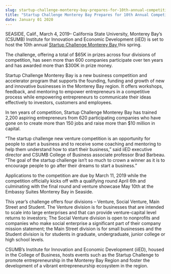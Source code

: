 ```yaml
---
slug: startup-challenge-monterey-bay-prepares-for-10th-annual-competition
title: "Startup Challenge Monterey Bay Prepares for 10th Annual Competition"
date: January 01 2020
---
```


<p>SEASIDE, Calif., March 4, 2019– California State University, Monterey Bay’s (CSUMB) Institute for Innovation and Economic Development (iiED) is set to host the 10th annual <a href="https://csumb.edu/iied/iied-events-calendar/monterey-bay-startup-challenge-2019">Startup Challenge Monterey Bay </a>this spring.</p><p>The challenge, offering a total of $65K in prizes across four divisions of competition, has seen more than 600 companies participate over ten years and has awarded more than $300K in prize money.</p><p>Startup Challenge Monterey Bay is a new business competition and accelerator program that supports the founding, funding and growth of new and innovative businesses in the Monterey Bay region. It offers workshops, feedback, and mentoring to empower entrepreneurs in a competitive process while empowering entrepreneurs to communicate their ideas effectively to investors, customers and employees.</p><p>In ten years of competition, Startup Challenge Monterey Bay has trained 2,200 aspiring entrepreneurs from 620 participating companies who have gone on to create more than 150 jobs and raise more than $10 million in capital.</p><p>“The startup challenge new venture competition is an opportunity for people to start a business and to receive some coaching and mentoring to help them understand how to start their business,” said iiED executive director and CSUMB College of Business associate professor Brad Barbeau. “The goal of the startup challenge isn’t so much to crown a winner as it is to encourage people to go after their dreams to start a business.”</p><p>Applications to the competition are due by March 11, 2019 while the competition officially kicks off with a qualifying round April 6th and culminating with the final round and venture showcase May 10th at the Embassy Suites Monterey Bay in Seaside.</p><p>This year’s challenge offers four divisions – Venture, Social Venture, Main Street and Student.  The Venture division is for businesses that are intended to scale into large enterprises and that can provide venture-capital level returns to investors; The Social Venture division is open to nonprofits and companies who make social enterprise a significant part of their company mission statement; the Main Street division is for small businesses and the Student division is for students in graduate, undergraduate, junior college or high school levels.</p><p>CSUMB’s Institute for Innovation and Economic Development (iiED), housed in the College of Business, hosts events such as the Startup Challenge to promote entrepreneurship in the Monterey Bay Region and foster the development of a vibrant entrepreneurship ecosystem in the region.</p>

